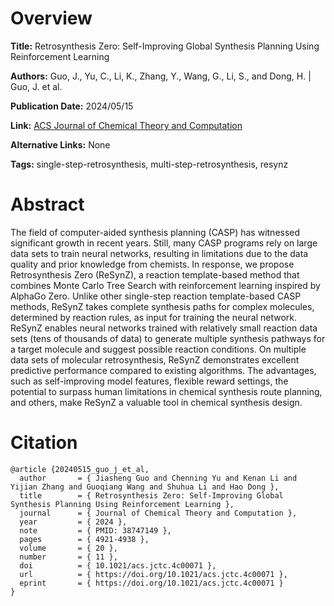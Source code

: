 # Overview
**Title:**
Retrosynthesis Zero: Self-Improving Global Synthesis Planning Using Reinforcement Learning

**Authors:**
Guo, J., Yu, C., Li, K., Zhang, Y., Wang, G., Li, S., and Dong, H. |
Guo, J. et al.

**Publication Date:**
2024/05/15

**Link:**
[ACS Journal of Chemical Theory and Computation](https://pubs.acs.org/doi/10.1021/acs.jctc.4c00071)

**Alternative Links:**
None

**Tags:**
single-step-retrosynthesis, multi-step-retrosynthesis, resynz


# Abstract
The field of computer-aided synthesis planning (CASP) has witnessed significant growth in recent years.
Still, many CASP programs rely on large data sets to train neural networks, resulting in limitations due to the data quality and prior knowledge from chemists.
In response, we propose Retrosynthesis Zero (ReSynZ), a reaction template-based method that combines Monte Carlo Tree Search with reinforcement learning inspired by AlphaGo Zero.
Unlike other single-step reaction template-based CASP methods, ReSynZ takes complete synthesis paths for complex molecules, determined by reaction rules, as input for training the neural network.
ReSynZ enables neural networks trained with relatively small reaction data sets (tens of thousands of data) to generate multiple synthesis pathways for a target molecule and suggest possible reaction conditions.
On multiple data sets of molecular retrosynthesis, ReSynZ demonstrates excellent predictive performance compared to existing algorithms.
The advantages, such as self-improving model features, flexible reward settings, the potential to surpass human limitations in chemical synthesis route planning, and others, make ReSynZ a valuable tool in chemical synthesis design.


# Citation
```
@article {20240515_guo_j_et_al,
  author       = { Jiasheng Guo and Chenning Yu and Kenan Li and Yijian Zhang and Guoqiang Wang and Shuhua Li and Hao Dong },
  title        = { Retrosynthesis Zero: Self-Improving Global Synthesis Planning Using Reinforcement Learning },
  journal      = { Journal of Chemical Theory and Computation },
  year         = { 2024 },
  note         = { PMID: 38747149 },
  pages        = { 4921-4938 },
  volume       = { 20 },
  number       = { 11 },
  doi          = { 10.1021/acs.jctc.4c00071 },
  url          = { https://doi.org/10.1021/acs.jctc.4c00071 },
  eprint       = { https://doi.org/10.1021/acs.jctc.4c00071 }
}
```
